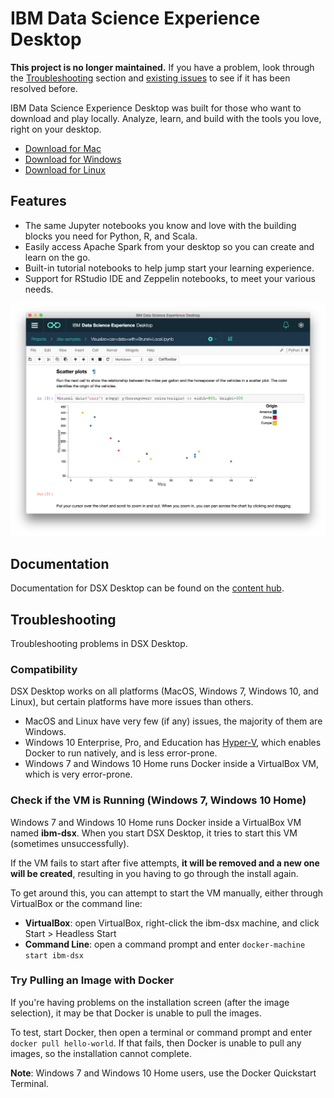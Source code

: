 # IBM Data Science Experience Desktop
**This project is no longer maintained.** If you have a problem, look through the [Troubleshooting](#troubleshooting) section and [existing issues](https://github.com/IBMDataScience/DSx-Desktop/issues?utf8=%E2%9C%93&q=) to see if it has been resolved before.

IBM Data Science Experience Desktop was built for those who want to download and play locally. Analyze, learn, and build with the tools you love, right on your desktop.
* [Download for Mac](https://github.com/IBMDataScience/DSx-Desktop/releases/download/1.2.4/IBM_DSX_Desktop-1.2.4.dmg)
* [Download for Windows](https://github.com/IBMDataScience/DSx-Desktop/releases/download/1.2.4/IBM_DSX_Desktop-1.2.4.exe)
* [Download for Linux](https://github.com/IBMDataScience/DSx-Desktop/releases/download/1.2.4/ibm-dsx-desktop.AppImage)

## Features
* The same Jupyter notebooks you know and love with the building blocks you need for Python, R, and Scala. 
* Easily access Apache Spark from your desktop so you can create and learn on the go. 
* Built-in tutorial notebooks to help jump start your learning experience.
* Support for RStudio IDE and Zeppelin notebooks, to meet your various needs.

![Jupyter Notebook](notebook.png)

## Documentation
Documentation for DSX Desktop can be found on the [content hub](https://content-dsxdesktop.mybluemix.net/).

## Troubleshooting
Troubleshooting problems in DSX Desktop.

### Compatibility
DSX Desktop works on all platforms (MacOS, Windows 7, Windows 10, and Linux), but certain platforms have more issues than others.
* MacOS and Linux have very few (if any) issues, the majority of them are Windows.
* Windows 10 Enterprise, Pro, and Education has [Hyper-V](https://docs.microsoft.com/en-us/virtualization/hyper-v-on-windows/quick-start/enable-hyper-v), which enables Docker to run natively, and is less error-prone.
* Windows 7 and Windows 10 Home runs Docker inside a VirtualBox VM, which is very error-prone.

### Check if the VM is Running (Windows 7, Windows 10 Home)
Windows 7 and Windows 10 Home runs Docker inside a VirtualBox VM named **ibm-dsx**. When you start DSX Desktop, it tries to start this VM (sometimes unsuccessfully).

If the VM fails to start after five attempts, **it will be removed and a new one will be created**, resulting in you having to go through the install again.

To get around this, you can attempt to start the VM manually, either through VirtualBox or the command line:
* **VirtualBox**: open VirtualBox, right-click the ibm-dsx machine, and click Start > Headless Start
* **Command Line**: open a command prompt and enter `docker-machine start ibm-dsx`

### Try Pulling an Image with Docker
If you're having problems on the installation screen (after the image selection), it may be that Docker is unable to pull the images.

To test, start Docker, then open a terminal or command prompt and enter `docker pull hello-world`. If that fails, then Docker is unable to pull any images, so the installation cannot complete.

**Note**: Windows 7 and Windows 10 Home users, use the Docker Quickstart Terminal.
